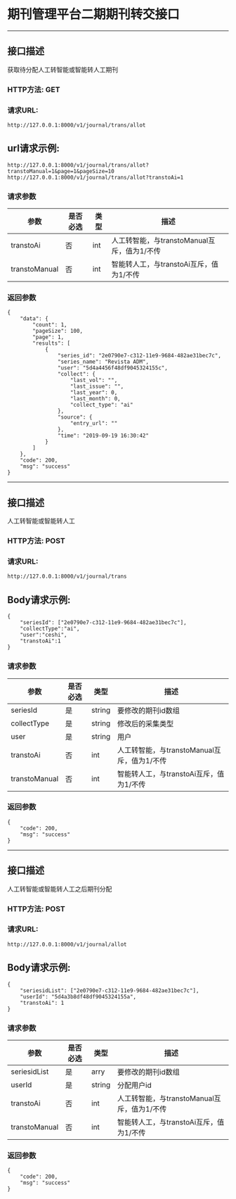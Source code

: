 # 期刊管理平台二期期刊转交接口
------

## 接口描述
获取待分配人工转智能或智能转人工期刊


### HTTP方法: GET

### 请求URL: 
    http://127.0.0.1:8000/v1/journal/trans/allot

## url请求示例:
    http://127.0.0.1:8000/v1/journal/trans/allot?transtoManual=1&page=1&pageSize=10
    http://127.0.0.1:8000/v1/journal/trans/allot?transtoAi=1

### 请求参数

|参数|是否必选|类型|描述
|-|-|-|-
|transtoAi|否	|int	|人工转智能，与transtoManual互斥，值为1/不传
|transtoManual|否	|int	|智能转人工，与transtoAi互斥，值为1/不传

    
### 返回参数
    {
        "data": {
            "count": 1,
            "pageSize": 100,
            "page": 1,
            "results": [
                {
                    "series_id": "2e0790e7-c312-11e9-9684-482ae31bec7c",
                    "series_name": "Revista ADM",
                    "user": "5d4a4456f48df9045324155c",
                    "collect": {
                        "last_vol": "",
                        "last_issue": "",
                        "last_year": 0,
                        "last_month": 0,
                        "collect_type": "ai"
                    },
                    "source": {
                        "entry_url": ""
                    },
                    "time": "2019-09-19 16:30:42"
                }
            ]
        },
        "code": 200,
        "msg": "success"
    }



--------------------------------------------------

## 接口描述
人工转智能或智能转人工


### HTTP方法: POST

### 请求URL: 
    http://127.0.0.1:8000/v1/journal/trans

## Body请求示例:

    {
    	"seriesId": ["2e0790e7-c312-11e9-9684-482ae31bec7c"],
    	"collectType":"ai",
    	"user":"ceshi",
    	"transtoAi":1
    }

### 请求参数

|参数|是否必选|类型|描述
|-|-|-|-
|seriesId|是	|string	|要修改的期刊id数组
|collectType|是	|string	|修改后的采集类型
|user|是	|string	|用户
|transtoAi|否	|int	|人工转智能，与transtoManual互斥，值为1/不传
|transtoManual|否	|int	|智能转人工，与transtoAi互斥，值为1/不传

    
### 返回参数

    {
        "code": 200,
        "msg": "success"
    }





------

## 接口描述
人工转智能或智能转人工之后期刊分配


### HTTP方法: POST

### 请求URL: 
    http://127.0.0.1:8000/v1/journal/allot

## Body请求示例:

    {
    	"seriesidList": ["2e0790e7-c312-11e9-9684-482ae31bec7c"],
    	"userId": "5d4a3b8df48df9045324155a",
    	"transtoAi": 1
    }

### 请求参数

|参数|是否必选|类型|描述
|-|-|-|-
|seriesidList|是	|arry	|要修改的期刊id数组
|userId|是	|string	|分配用户id
|transtoAi|否	|int	|人工转智能，与transtoManual互斥，值为1/不传
|transtoManual|否	|int	|智能转人工，与transtoAi互斥，值为1/不传

    
### 返回参数

    {
        "code": 200,
        "msg": "success"
    }
